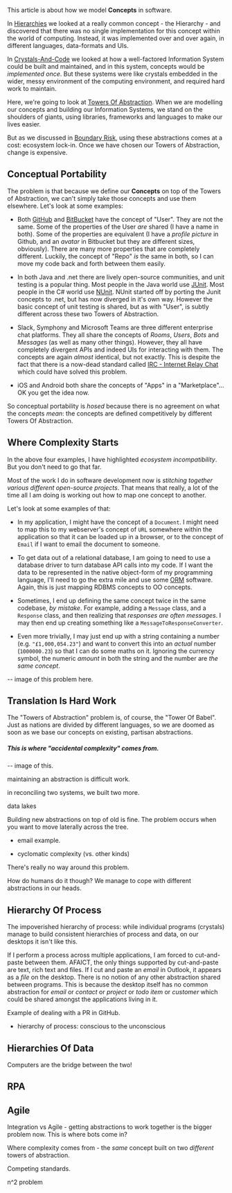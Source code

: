 
This article is about how we model **Concepts** in software.

In [Hierarchies](Hierarchies.md) we looked at a really common concept - the Hierarchy - and discovered that there was no single implementation for this concept within the world of computing.  Instead, it was implemented over and over again, in different languages, data-formats and UIs.

In [Crystals-And-Code](Crystals-And-Code.md) we looked at how a well-factored Information System could be built and maintained, and in this system, concepts would be _implemented once_.  But these systems were like crystals embedded in the wider, messy environment of the computing environment, and required hard work to maintain.

Here, we're going to look at [Towers Of Abstraction](Towers-Of-Abstraction.md).  When we are modelling our concepts and building our Information Systems, we stand on the shoulders of giants, using libraries, frameworks and languages to make our lives easier.

But as we discussed in [Boundary Risk](/Boundary-Risk.md), using these abstractions comes at a cost:  ecosystem lock-in.  Once we have chosen our Towers of Abstraction, change is expensive.    

## Conceptual Portability

The problem is that because we define our **Concepts** on top of the Towers of Abstraction, we can't simply take those concepts and use them elsewhere.  Let's look at some examples:

 - Both [GitHub]() and [BitBucket]() have the concept of "User".  They are not the same.  Some of the properties of the User _are_ shared (I have a name in both).  Some of the properties are equivalent (I have a _profile picture_ in Github, and an _avatar_ in Bitbucket but they are different sizes, obviously). There are many more properties that are completely different.  Luckily, the concept of "Repo" _is_ the same in both, so I can move my code back and forth between them easily.
 
 - In both Java and .net there are lively open-source communities, and unit testing is a popular thing.  Most people in the Java world use [JUnit]().  Most people in the C# world use [NUnit]().  NUnit started off by porting the Junit concepts to .net, but has now diverged in it's own way.  However the basic concept of unit testing is shared, but as with "User", is subtly different across these two Towers of Abstraction.  
 
 - Slack, Symphony and Microsoft Teams are three different enterprise chat platforms.  They all share the concepts of _Rooms_, _Users_, _Bots_ and _Messages_ (as well as many other things).  However, they all have completely divergent APIs and indeed UIs for interacting with them.  The concepts are again _almost_ identical, but not exactly.  This is despite the fact that there is a now-dead standard called [IRC - Internet Relay Chat]() which could have solved this problem.
 
 - iOS and Android both share the concepts of "Apps" in a "Marketplace"... OK you get the idea now.
 
So conceptual portability is _hosed_ because there is no agreement on what the concepts _mean_:  the concepts are defined competitively by different Towers Of Abstraction. 
 
## Where Complexity Starts

In the above four examples, I have highlighted _ecosystem incompatibility_.  But you don't need to go that far.  

Most of the work I do in software development now is _stitching together various different open-source projects_.   That means that really, a lot of the time all I am doing is working out how to map one concept to another.  

Let's look at some examples of that:

- In my application, I might have the concept of a `Document`.  I might need to map this to my webserver's concept of `URL` somewhere within the application so that it can be loaded up in a browser, or to the concept of `Email` if I want to email the document to someone.

- To get data out of a relational database, I am going to need to use a database driver to turn database API calls into my code.  If I want the data to be represented in the native object-form of my programming language, I'll need to go the extra mile and use some [ORM]() software.  Again, this is just mapping RDBMS concepts to OO concepts.

- Sometimes, I end up defining the same concept twice in the same codebase, _by mistake_.  For example, adding a `Message` class, and a `Response` class, and then realizing that _responses are often messages_.  I may then end up creating something like a `MessageToResponseConverter`.  

- Even more trivially, I may just end up with a string containing a number  (e.g. `"£1,000,054.23"`) and want to convert this into an _actual_ number (`1000000.23`)  so that I can do some maths on it.  Ignoring the currency symbol, the numeric _amount_ in both the string and the number are _the same concept_.

-- image of this problem here.

## Translation Is Hard Work

The "Towers of Abstraction" problem is, of course, the "Tower Of Babel".  Just as nations are divided by different languages, so we are doomed as soon as we base our concepts on existing, partisan abstractions.

##### This is where "accidental complexity" comes from.

-- image of this.



maintaining an abstraction is difficult work.

in reconciling two systems, we built two more.



data lakes


Building new abstractions on top of old is fine. The problem occurs when you want to move laterally across the 
tree.

- email example.

- cyclomatic complexity (vs. other kinds)


There's really no way around this problem.

How do humans do it though?  We manage to cope with different abstractions in our heads.

## Hierarchy Of Process

The impoverished hierarchy of process:  while individual programs (crystals) manage to build consistent hierarchies of process and data, on our desktops it isn't like this.  

If I perform a process across multiple applications, I am forced to cut-and-paste between them.  AFAICT, the only things supported by cut-and-paste are text, rich text and files.  If I cut and paste an _email_ in Outlook, it appears as a _file_ on the desktop.  There is no notion of any other abstraction shared between programs.  This is because the desktop itself has no common abstraction for _email_ or _contact_ or _project_ or _todo item_ or _customer_ which could be shared amongst the applications living in it.

Example of dealing with a PR in GitHub.

- hierarchy of process:  conscious to the unconscious

## Hierarchies Of Data





Computers are the bridge between the two!



## RPA







## Agile

Integration vs Agile - getting abstractions to work together is the bigger problem now.   This is where bots come in? 

Where complexity comes from - the _same_ concept built on two _different_ towers of abstraction.

Competing standards.

n^2 problem

